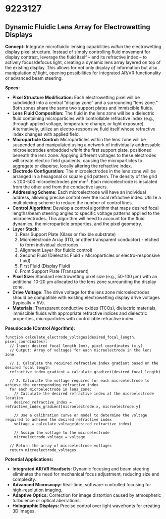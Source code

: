 # 9223127

## Dynamic Fluidic Lens Array for Electrowetting Displays

**Concept:** Integrate microfluidic lensing capabilities *within* the electrowetting display pixel structure. Instead of simply controlling fluid movement for display contrast, leverage the fluid itself – and its refractive index – to actively focus/defocus light, creating a dynamic lens array layered on top of the existing display. This allows for not only display *of* information but also manipulation *of* light, opening possibilities for integrated AR/VR functionality or advanced beam steering.

**Specs:**

*   **Pixel Structure Modification:** Each electrowetting pixel will be subdivided into a central “display zone” and a surrounding “lens zone.” Both zones share the same two support plates and immiscible fluids.
*   **Lens Fluid Composition:** The fluid in the lens zone will be a dielectric fluid containing microparticles with controllable refractive index (e.g., through applied voltage, temperature change, or light exposure). Alternatively, utilize an electro-responsive fluid itself whose refractive index changes with applied field.
*   **Microparticle Control:** Microparticles within the lens zone will be suspended and manipulated using a network of individually addressable microelectrodes embedded *within* the first support plate, positioned beneath the lens zone. Applying different voltages to these electrodes will create electric field gradients, causing the microparticles to aggregate or disperse, locally altering the refractive index.
*   **Electrode Configuration:**  The microelectrodes in the lens zone will be arranged in a hexagonal or square grid pattern. The density of the grid is 200-500 microelectrodes per mm². Each microelectrode is insulated from the other and from the conductive layers.
*   **Addressing Scheme:**  Each microelectrode will have an individual address, allowing precise control over the local refractive index. Utilize a multiplexing scheme to reduce the number of control lines.
*   **Control Algorithm:** Develop a control algorithm that maps desired focal lengths/beam steering angles to specific voltage patterns applied to the microelectrodes. This algorithm will need to account for the fluid dynamics, the microparticle properties, and the pixel geometry.
*   **Layer Stack:**
    1.  Rear Support Plate (Glass or flexible substrate)
    2.  Microelectrode Array (ITO, or other transparent conductor) - etched to form individual electrodes
    3.  Alignment Layer (for fluidic control)
    4.  Second Fluid (Dielectric Fluid + Microparticles or electro-responsive fluid)
    5.  First Fluid (Display Fluid)
    6.  Front Support Plate (Transparent)
*   **Pixel Size:**  Standard electrowetting pixel size (e.g., 50-100 μm) with an additional 10-20 μm allocated to the lens zone surrounding the display zone.
*    **Drive Voltage:**  The drive voltage for the lens zone microelectrodes should be compatible with existing electrowetting display drive voltages (typically < 5V).
*   **Materials:** Transparent conductive oxides (TCOs), dielectric materials, immiscible fluids with appropriate refractive indices and dielectric properties, microparticles with controllable refractive index.



**Pseudocode (Control Algorithm):**

```
function calculate_electrode_voltages(desired_focal_length, pixel_coordinates):
  // Input: desired focal length (mm), pixel coordinates (x,y)
  // Output: Array of voltages for each microelectrode in the lens zone

  // 1. Calculate the required refractive index gradient based on the desired focal length
  refractive_index_gradient = calculate_gradient(desired_focal_length)

  // 2. Calculate the voltage required for each microelectrode to achieve the corresponding refractive index
  for each microelectrode in lens_zone:
    // Calculate the desired refractive index at the microelectrode location
    desired_refractive_index = refractive_index_gradient[microelectrode.x, microelectrode.y]

    // Use a calibration curve or model to determine the voltage required to achieve the desired refractive index
    voltage = calculate_voltage(desired_refractive_index)

    // Assign the voltage to the microelectrode
    microelectrode.voltage = voltage

  // Return the array of microelectrode voltages
  return microelectrode_voltages
```

**Potential Applications:**

*   **Integrated AR/VR Headsets:** Dynamic focusing and beam steering eliminates the need for mechanical focus adjustment, reducing size and complexity.
*   **Advanced Microscopy:** Real-time, software-controlled focusing for high-resolution imaging.
*   **Adaptive Optics:** Correction for image distortion caused by atmospheric turbulence or optical aberrations.
*   **Holographic Displays:** Precise control over light wavefronts for creating 3D images.
